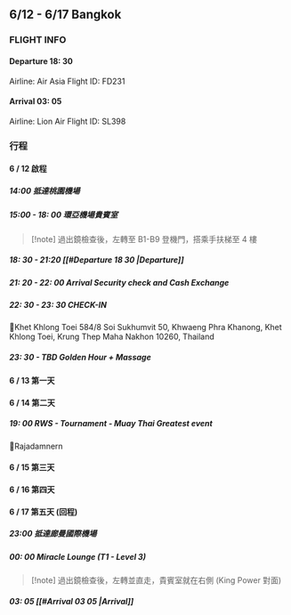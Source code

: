 ## 6/12 - 6/17 Bangkok
### FLIGHT INFO
#### Departure 18: 30
Airline: Air Asia
Flight ID: FD231
#### Arrival 03: 05
Airline: Lion Air
Flight ID: SL398
### 行程
#### 6 / 12 啟程
##### 14:00 抵達桃園機場
##### 15:00 - 18: 00 環亞機場貴賓室
> [!note] 過出鏡檢查後，左轉至 B1-B9 登機門，搭乘手扶梯至 4 樓

##### 18: 30 - 21:20 [[#Departure 18 30 |Departure]]
##### 21: 20 - 22: 00 Arrival Security check and Cash Exchange
##### 22: 30 - 23: 30 CHECK-IN
📍Khet Khlong Toei
584/8 Soi Sukhumvit 50, Khwaeng Phra Khanong, Khet Khlong Toei, Krung Thep Maha Nakhon 10260, Thailand
##### 23: 30 - TBD Golden Hour + Massage

#### 6 / 13 第一天
#### 6 / 14 第二天
##### 19: 00 RWS - Tournament - Muay Thai Greatest event
📍Rajadamnern

#### 6 / 15 第三天
#### 6 / 16 第四天
#### 6 / 17 第五天 (回程)
##### 23:00 抵達廊曼國際機場
##### 00: 00 Miracle Lounge (T1 - Level 3)
> [!note] 過出鏡檢查後，左轉並直走，貴賓室就在右側 (King Power 對面)
##### 03: 05 [[#Arrival 03 05 |Arrival]]